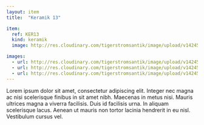 ```yaml
---
layout: item
title:  "Keramik 13"

item:
  ref: KER13
  kind: keramik
  image: http://res.cloudinary.com/tigerstromsantik/image/upload/v1424550896/keramik/Keramik_141.jpg

images:
  - url: http://res.cloudinary.com/tigerstromsantik/image/upload/v1424550896/keramik/Keramik_142.jpg
  - url: http://res.cloudinary.com/tigerstromsantik/image/upload/v1424550896/keramik/Keramik_143.jpg
  - url: http://res.cloudinary.com/tigerstromsantik/image/upload/v1424550896/keramik/Keramik_144.jpg
---
```


Lorem ipsum dolor sit amet, consectetur adipiscing elit. Integer nec magna ac nisi scelerisque finibus in sit amet nibh. Maecenas in metus nisi. Mauris ultrices magna a viverra facilisis. Duis id facilisis urna. In aliquam scelerisque lacus. Aenean ut mauris non tortor lacinia hendrerit in eu nisl. Vestibulum cursus vel.
